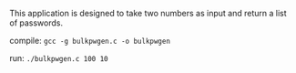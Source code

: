 This application is designed to take two numbers as input and return a list of passwords.
  
compile:
     ```
     gcc -g bulkpwgen.c -o bulkpwgen
     ```

run:
    ```
    ./bulkpwgen.c 100 10 
    ```

     